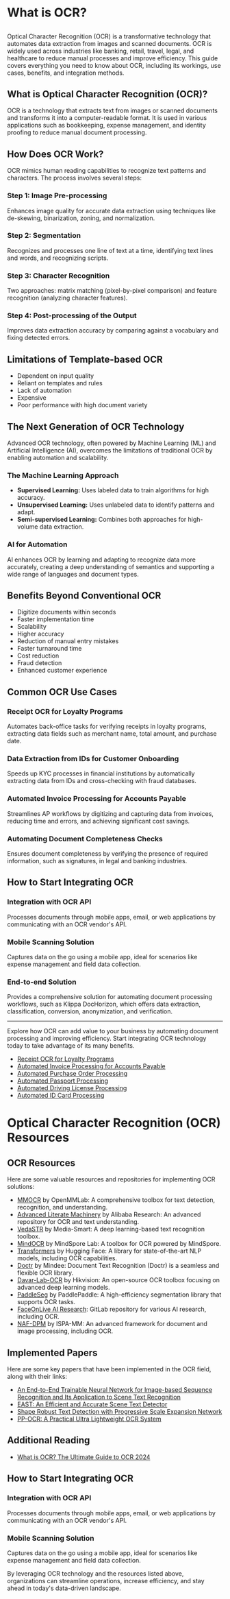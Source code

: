 # What is OCR? 


## 
Optical Character Recognition (OCR) is a transformative technology that automates data extraction from images and scanned documents. OCR is widely used across industries like banking, retail, travel, legal, and healthcare to reduce manual processes and improve efficiency. This guide covers everything you need to know about OCR, including its workings, use cases, benefits, and integration methods.

## What is Optical Character Recognition (OCR)?
OCR is a technology that extracts text from images or scanned documents and transforms it into a computer-readable format. It is used in various applications such as bookkeeping, expense management, and identity proofing to reduce manual document processing.

## How Does OCR Work?
OCR mimics human reading capabilities to recognize text patterns and characters. The process involves several steps:

### Step 1: Image Pre-processing
Enhances image quality for accurate data extraction using techniques like de-skewing, binarization, zoning, and normalization.

### Step 2: Segmentation
Recognizes and processes one line of text at a time, identifying text lines and words, and recognizing scripts.

### Step 3: Character Recognition
Two approaches: matrix matching (pixel-by-pixel comparison) and feature recognition (analyzing character features).

### Step 4: Post-processing of the Output
Improves data extraction accuracy by comparing against a vocabulary and fixing detected errors.

## Limitations of Template-based OCR
- Dependent on input quality
- Reliant on templates and rules
- Lack of automation
- Expensive
- Poor performance with high document variety

## The Next Generation of OCR Technology
Advanced OCR technology, often powered by Machine Learning (ML) and Artificial Intelligence (AI), overcomes the limitations of traditional OCR by enabling automation and scalability.

### The Machine Learning Approach
- **Supervised Learning:** Uses labeled data to train algorithms for high accuracy.
- **Unsupervised Learning:** Uses unlabeled data to identify patterns and adapt.
- **Semi-supervised Learning:** Combines both approaches for high-volume data extraction.

### AI for Automation
AI enhances OCR by learning and adapting to recognize data more accurately, creating a deep understanding of semantics and supporting a wide range of languages and document types.

## Benefits Beyond Conventional OCR
- Digitize documents within seconds
- Faster implementation time
- Scalability
- Higher accuracy
- Reduction of manual entry mistakes
- Faster turnaround time
- Cost reduction
- Fraud detection
- Enhanced customer experience

## Common OCR Use Cases
### Receipt OCR for Loyalty Programs
Automates back-office tasks for verifying receipts in loyalty programs, extracting data fields such as merchant name, total amount, and purchase date.

### Data Extraction from IDs for Customer Onboarding
Speeds up KYC processes in financial institutions by automatically extracting data from IDs and cross-checking with fraud databases.

### Automated Invoice Processing for Accounts Payable
Streamlines AP workflows by digitizing and capturing data from invoices, reducing time and errors, and achieving significant cost savings.

### Automating Document Completeness Checks
Ensures document completeness by verifying the presence of required information, such as signatures, in legal and banking industries.

## How to Start Integrating OCR
### Integration with OCR API
Processes documents through mobile apps, email, or web applications by communicating with an OCR vendor's API.

### Mobile Scanning Solution
Captures data on the go using a mobile app, ideal for scenarios like expense management and field data collection.

### End-to-end Solution
Provides a comprehensive solution for automating document processing workflows, such as Klippa DocHorizon, which offers data extraction, classification, conversion, anonymization, and verification.

---

Explore how OCR can add value to your business by automating document processing and improving efficiency. Start integrating OCR technology today to take advantage of its many benefits.

- [Receipt OCR for Loyalty Programs](https://www.klippa.com/en/ocr/financial-documents/receipts/)
- [Automated Invoice Processing for Accounts Payable](https://www.klippa.com/en/ocr/financial-documents/invoices/)
- [Automated Purchase Order Processing](https://www.klippa.com/en/ocr/financial-documents/purchase-orders/)
- [Automated Passport Processing](https://www.klippa.com/en/ocr/identity-documents/passports/)
- [Automated Driving License Processing](https://www.klippa.com/en/ocr/identity-documents/driving-licenses/)
- [Automated ID Card Processing](https://www.klippa.com/en/ocr/identity-documents/id-cards/)




# Optical Character Recognition (OCR) Resources



## OCR Resources

Here are some valuable resources and repositories for implementing OCR solutions:

- [MMOCR](https://github.com/open-mmlab/mmocr) by OpenMMLab: A comprehensive toolbox for text detection, recognition, and understanding.
- [Advanced Literate Machinery](https://github.com/alibabaresearch/advancedliteratemachinery) by Alibaba Research: An advanced repository for OCR and text understanding.
- [VedaSTR](https://github.com/Media-Smart/vedastr) by Media-Smart: A deep learning-based text recognition toolbox.
- [MindOCR](https://github.com/mindspore-lab/mindocr) by MindSpore Lab: A toolbox for OCR powered by MindSpore.
- [Transformers](https://github.com/huggingface/transformers) by Hugging Face: A library for state-of-the-art NLP models, including OCR capabilities.
- [Doctr](https://github.com/mindee/doctr) by Mindee: Document Text Recognition (Doctr) is a seamless and flexible OCR library.
- [Davar-Lab-OCR](https://github.com/hikopensource/davar-lab-ocr) by Hikvision: An open-source OCR toolbox focusing on advanced deep learning models.
- [PaddleSeg](https://github.com/PaddlePaddle/PaddleSeg) by PaddlePaddle: A high-efficiency segmentation library that supports OCR tasks.
- [FaceOnLive AI Research](https://gitlab.com/faceonlive/ai-research): GitLab repository for various AI research, including OCR.
- [NAF-DPM](https://github.com/ispamm/naf-dpm) by ISPA-MM: An advanced framework for document and image processing, including OCR.

## Implemented Papers

Here are some key papers that have been implemented in the OCR field, along with their links:

- [An End-to-End Trainable Neural Network for Image-based Sequence Recognition and Its Application to Scene Text Recognition](https://arxiv.org/pdf/1507.05717v1)
- [EAST: An Efficient and Accurate Scene Text Detector](https://arxiv.org/pdf/1704.03155v2)
- [Shape Robust Text Detection with Progressive Scale Expansion Network](https://arxiv.org/pdf/1903.12473v2)
- [PP-OCR: A Practical Ultra Lightweight OCR System](https://arxiv.org/pdf/2009.09941v3)


## Additional Reading

- [What is OCR? The Ultimate Guide to OCR 2024](https://www.klippa.com/en/blog/information/what-is-ocr/)

## How to Start Integrating OCR

### Integration with OCR API
Processes documents through mobile apps, email, or web applications by communicating with an OCR vendor's API.

### Mobile Scanning Solution
Captures data on the go using a mobile app, ideal for scenarios like expense management and field data collection.



By leveraging OCR technology and the resources listed above, organizations can streamline operations, increase efficiency, and stay ahead in today's data-driven landscape.


